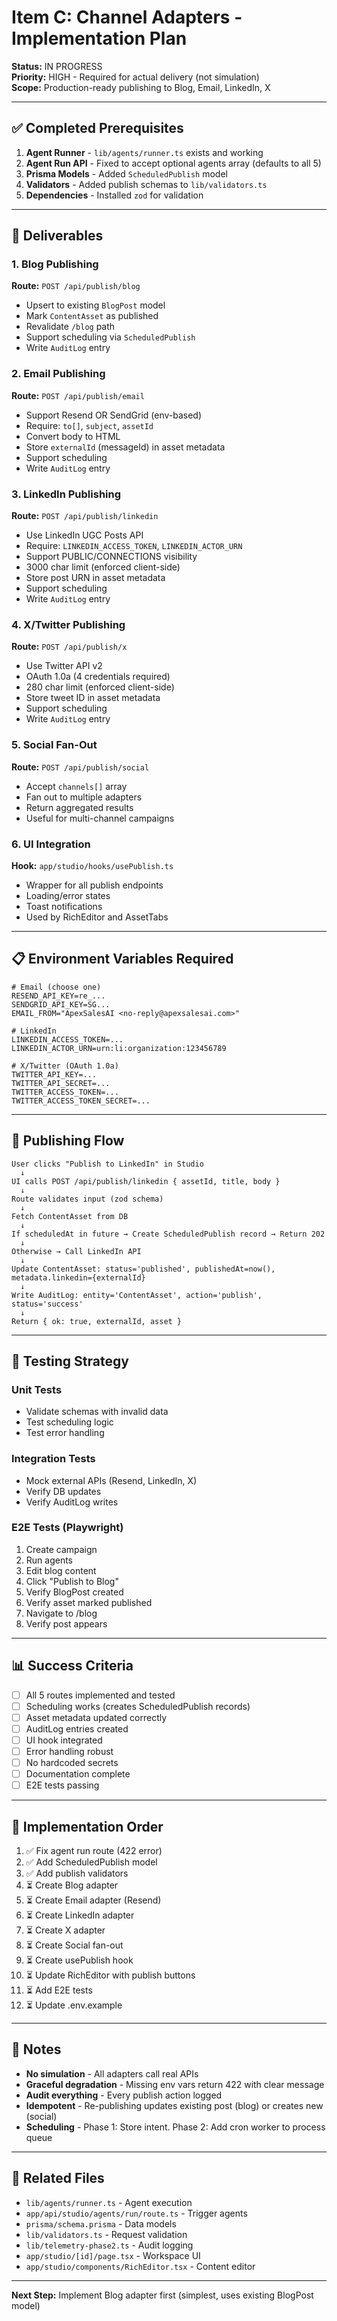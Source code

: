 # Item C: Channel Adapters - Implementation Plan

**Status:** IN PROGRESS  
**Priority:** HIGH - Required for actual delivery (not simulation)  
**Scope:** Production-ready publishing to Blog, Email, LinkedIn, X

---

## ✅ Completed Prerequisites

1. **Agent Runner** - `lib/agents/runner.ts` exists and working
2. **Agent Run API** - Fixed to accept optional agents array (defaults to all 5)
3. **Prisma Models** - Added `ScheduledPublish` model
4. **Validators** - Added publish schemas to `lib/validators.ts`
5. **Dependencies** - Installed `zod` for validation

---

## 🎯 Deliverables

### 1. Blog Publishing
**Route:** `POST /api/publish/blog`
- Upsert to existing `BlogPost` model
- Mark `ContentAsset` as published
- Revalidate `/blog` path
- Support scheduling via `ScheduledPublish`
- Write `AuditLog` entry

### 2. Email Publishing  
**Route:** `POST /api/publish/email`
- Support Resend OR SendGrid (env-based)
- Require: `to[]`, `subject`, `assetId`
- Convert body to HTML
- Store `externalId` (messageId) in asset metadata
- Support scheduling
- Write `AuditLog` entry

### 3. LinkedIn Publishing
**Route:** `POST /api/publish/linkedin`
- Use LinkedIn UGC Posts API
- Require: `LINKEDIN_ACCESS_TOKEN`, `LINKEDIN_ACTOR_URN`
- Support PUBLIC/CONNECTIONS visibility
- 3000 char limit (enforced client-side)
- Store post URN in asset metadata
- Support scheduling
- Write `AuditLog` entry

### 4. X/Twitter Publishing
**Route:** `POST /api/publish/x`
- Use Twitter API v2
- OAuth 1.0a (4 credentials required)
- 280 char limit (enforced client-side)
- Store tweet ID in asset metadata
- Support scheduling
- Write `AuditLog` entry

### 5. Social Fan-Out
**Route:** `POST /api/publish/social`
- Accept `channels[]` array
- Fan out to multiple adapters
- Return aggregated results
- Useful for multi-channel campaigns

### 6. UI Integration
**Hook:** `app/studio/hooks/usePublish.ts`
- Wrapper for all publish endpoints
- Loading/error states
- Toast notifications
- Used by RichEditor and AssetTabs

---

## 📋 Environment Variables Required

```env
# Email (choose one)
RESEND_API_KEY=re_...
SENDGRID_API_KEY=SG...
EMAIL_FROM="ApexSalesAI <no-reply@apexsalesai.com>"

# LinkedIn
LINKEDIN_ACCESS_TOKEN=...
LINKEDIN_ACTOR_URN=urn:li:organization:123456789

# X/Twitter (OAuth 1.0a)
TWITTER_API_KEY=...
TWITTER_API_SECRET=...
TWITTER_ACCESS_TOKEN=...
TWITTER_ACCESS_TOKEN_SECRET=...
```

---

## 🔄 Publishing Flow

```
User clicks "Publish to LinkedIn" in Studio
  ↓
UI calls POST /api/publish/linkedin { assetId, title, body }
  ↓
Route validates input (zod schema)
  ↓
Fetch ContentAsset from DB
  ↓
If scheduledAt in future → Create ScheduledPublish record → Return 202
  ↓
Otherwise → Call LinkedIn API
  ↓
Update ContentAsset: status='published', publishedAt=now(), metadata.linkedin={externalId}
  ↓
Write AuditLog: entity='ContentAsset', action='publish', status='success'
  ↓
Return { ok: true, externalId, asset }
```

---

## 🧪 Testing Strategy

### Unit Tests
- Validate schemas with invalid data
- Test scheduling logic
- Test error handling

### Integration Tests
- Mock external APIs (Resend, LinkedIn, X)
- Verify DB updates
- Verify AuditLog writes

### E2E Tests (Playwright)
1. Create campaign
2. Run agents
3. Edit blog content
4. Click "Publish to Blog"
5. Verify BlogPost created
6. Verify asset marked published
7. Navigate to /blog
8. Verify post appears

---

## 📊 Success Criteria

- [ ] All 5 routes implemented and tested
- [ ] Scheduling works (creates ScheduledPublish records)
- [ ] Asset metadata updated correctly
- [ ] AuditLog entries created
- [ ] UI hook integrated
- [ ] Error handling robust
- [ ] No hardcoded secrets
- [ ] Documentation complete
- [ ] E2E tests passing

---

## 🚀 Implementation Order

1. ✅ Fix agent run route (422 error)
2. ✅ Add ScheduledPublish model
3. ✅ Add publish validators
4. ⏳ Create Blog adapter
5. ⏳ Create Email adapter (Resend)
6. ⏳ Create LinkedIn adapter
7. ⏳ Create X adapter
8. ⏳ Create Social fan-out
9. ⏳ Create usePublish hook
10. ⏳ Update RichEditor with publish buttons
11. ⏳ Add E2E tests
12. ⏳ Update .env.example

---

## 📝 Notes

- **No simulation** - All adapters call real APIs
- **Graceful degradation** - Missing env vars return 422 with clear message
- **Audit everything** - Every publish action logged
- **Idempotent** - Re-publishing updates existing post (blog) or creates new (social)
- **Scheduling** - Phase 1: Store intent. Phase 2: Add cron worker to process queue

---

## 🔗 Related Files

- `lib/agents/runner.ts` - Agent execution
- `app/api/studio/agents/run/route.ts` - Trigger agents
- `prisma/schema.prisma` - Data models
- `lib/validators.ts` - Request validation
- `lib/telemetry-phase2.ts` - Audit logging
- `app/studio/[id]/page.tsx` - Workspace UI
- `app/studio/components/RichEditor.tsx` - Content editor

---

**Next Step:** Implement Blog adapter first (simplest, uses existing BlogPost model)
